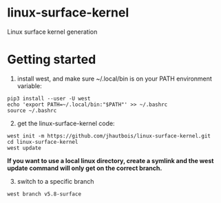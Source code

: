 # linux-surface-kernel
Linux surface kernel generation

# Getting started
1. install west, and make sure ~/.local/bin is on your PATH environment variable:

```
pip3 install --user -U west
echo 'export PATH=~/.local/bin:"$PATH"' >> ~/.bashrc
source ~/.bashrc
```

2. get the linux-surface-kernel code:
```
west init -m https://github.com/jhautbois/linux-surface-kernel.git
cd linux-surface-kernel
west update
```
**If you want to use a local linux directory, create a symlink and the west update command will only get on the correct branch.**

3. switch to a specific branch
```
west branch v5.8-surface
```
